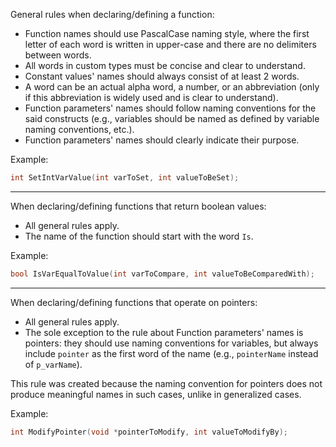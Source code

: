 General rules when declaring/defining a function:
- Function names should use PascalCase naming style, where the first letter of each word is written in upper-case and there are no delimiters between words.
- All words in custom types must be concise and clear to understand.
- Constant values' names should always consist of at least 2 words.
- A word can be an actual alpha word, a number, or an abbreviation (only if this abbreviation is widely used and is clear to understand).
- Function parameters' names should follow naming conventions for the said constructs (e.g., variables should be named as defined by variable naming conventions, etc.).
- Function parameters' names should clearly indicate their purpose.

Example:
```c
int SetIntVarValue(int varToSet, int valueToBeSet);
```
---
When declaring/defining functions that return boolean values:
- All general rules apply.
- The name of the function should start with the word `Is`.

Example:
```c
bool IsVarEqualToValue(int varToCompare, int valueToBeComparedWith);
```
---
When declaring/defining functions that operate on pointers:
- All general rules apply.
- The sole exception to the rule about Function parameters' names is pointers: they should use naming conventions for variables, but always include `pointer` as the first word of the name (e.g., `pointerName` instead of `p_varName`).

This rule was created because the naming convention for pointers does not produce meaningful names in such cases, unlike in generalized cases.

Example:
```c
int ModifyPointer(void *pointerToModify, int valueToModifyBy);
```

